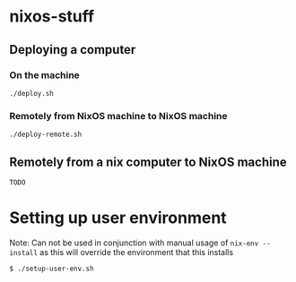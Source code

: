 # nixos-stuff


## Deploying a computer

### On the machine
```
./deploy.sh
```

### Remotely from NixOS machine to NixOS machine
```
./deploy-remote.sh
```

## Remotely from a nix computer to NixOS machine
```
TODO
```

# Setting up user environment

Note: Can not be used in conjunction with manual usage of `nix-env --install` as
this will override the environment that this installs

```
$ ./setup-user-env.sh
```
